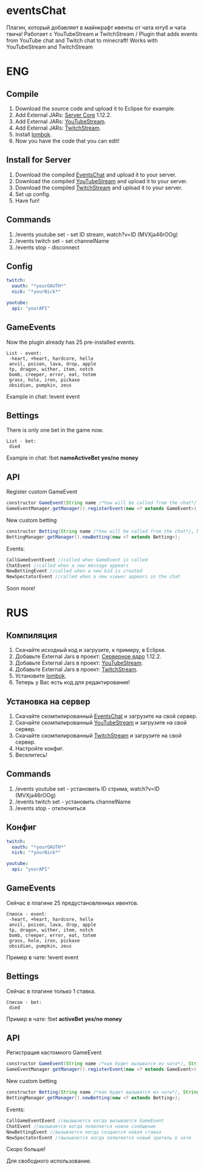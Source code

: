 # eventsChat
Плагин, который добавляет в майнкрафт ивенты от чата ютуб и чата твича! Работает с YouTubeStream и TwitchStream / Plugin that adds events from YouTube chat and Twitch chat to minecraft! Works with YouTubeStream and TwitchStream

# ENG
## Compile
1. Download the source code and upload it to Eclipse for example.
2. Add External JARs: [Server Core](https://getbukkit.org/download/craftbukkit) 1.12.2.
3. Add External JARs: [YouTubeStream](https://github.com/Dseym/streamInfoYouTube/releases/download/youtubeStream/youtubeStream.jar).
4. Add External JARs: [TwitchStream](https://github.com/Dseym/twitchStream/releases/download/twitchStream/twitchStream.jar).
5. Install [lombok](https://projectlombok.org/).
6. Now you have the code that you can edit!

## Install for Server
1. Download the compiled [EventsChat](https://github.com/Dseym/eventsChat/releases/download/eventsChat/eventsChat.jar) and upload it to your server.
2. Download the compiled [YouTubeStream](https://github.com/Dseym/streamInfoYouTube/releases/download/youtubeStream/youtubeStream.jar) and upload it to your server.
3. Download the compiled [TwitchStream](https://github.com/Dseym/twitchStream/releases/download/twitchStream/twitchStream.jar) and upload it to your server.
4. Set up config.
5. Have fun!

## Commands
1. /events youtube set <videoID> - set ID stream, watch?v=ID (MVXja46rOOg)
2. /events twitch set <channelName> - set channelName
3. /events stop - disconnect

## Config
```yml
twitch:
  oauth: "*yourOAUTH*"
  nick: "*yourNick*"

youtube:
  api: "yourAPI"
```

## GameEvents
Now the plugin already has 25 pre-installed events.
```
List - event:
 -heart, +heart, hardcore, hello
 anvil, poison, lava, drop, apple
 tp, dragon, wither, item, notch
 bomb, creeper, error, eat, totem
 grass, hole, iron, pickaxe
 obsidian, pumpkin, zeus

```
Example in chat: !event event

## Bettings
There is only one bet in the game now.
```
List - bet:
 died

```
Example in chat: !bet **nameActiveBet** **yes/no** **money**

## API
Register custom GameEvent
```java
constructor GameEvent(String name /*how will be called from the chat*/, String message /*what message the targets will receive*/, String cost /*cost event*/);
GameEventManager.getManager().registerEvent(new <? extends GameEvent>);
```
New custom betting
```java
constructor Betting(String name /*how will be called from the chat*/, String description /*description*/, Plugin plugin, int time /*duration of the bet*/);
BettingManager.getManager().newBetting(new <? extends Betting>);
```
Events:
```java
CallGameEventEvent //called when GameEvent is called
ChatEvent //called when a new message appears
NewBettingEvent //called when a new bid is created
NewSpectatorEvent //called when a new viewer appears in the chat
```

Soon more!

# RUS
## Компиляция
1. Скачайте исходный код и загрузите, к примеру, в Eclipse.
2. Добавьте External Jars в проект: [Серверное ядро](https://getbukkit.org/download/craftbukkit) 1.12.2.
3. Добавьте External Jars в проект: [YouTubeStream](https://github.com/Dseym/streamInfoYouTube/releases/download/youtubeStream/youtubeStream.jar).
4. Добавьте External Jars в проект: [TwitchStream](https://github.com/Dseym/twitchStream/releases/download/twitchStream/twitchStream.jar).
5. Установите [lombok](https://projectlombok.org/).
6. Теперь у Вас есть код для редактирования!

## Установка на сервер
1. Скачайте скомпилированный [EventsChat](https://github.com/Dseym/eventsChat/releases/download/eventsChat/eventsChat.jar) и загрузите на свой сервер.
2. Скачайте скомпилированный [YouTubeStream](https://github.com/Dseym/streamInfoYouTube/releases/download/youtubeStream/youtubeStream.jar) и загрузите на свой сервер.
3. Скачайте скомпилированный [TwitchStream](https://github.com/Dseym/twitchStream/releases/download/twitchStream/twitchStream.jar) и загрузите на свой сервер.
4. Настройте конфиг.
5. Веселитесь!

## Commands
1. /events youtube set <videoID> - установить ID стрима, watch?v=ID (MVXja46rOOg)
2. /events twitch set <channelName> - установить channelName
3. /events stop - отключиться

## Конфиг
```yml
twitch:
  oauth: "*yourOAUTH*"
  nick: "*yourNick*"

youtube:
  api: "yourAPI"
```

## GameEvents
Сейчас в плагине 25 предустановленных ивентов.
```
Спиоск - event:
 -heart, +heart, hardcore, hello
 anvil, poison, lava, drop, apple
 tp, dragon, wither, item, notch
 bomb, creeper, error, eat, totem
 grass, hole, iron, pickaxe
 obsidian, pumpkin, zeus

```
Пример в чате: !event event

## Bettings
Сейчас в плагине только 1 ставка.
```
Список - bet:
 died

```
Пример в чате: !bet **activeBet** **yes/no** **money**

## API
Регистрация кастомного GameEvent
```java
constructor GameEvent(String name /*как будет вызыватся из чата*/, String message /*какое сообщение будет отправляться цели*/, String cost /*стоимость ивента*/);
GameEventManager.getManager().registerEvent(new <? extends GameEvent>);
```
New custom betting
```java
constructor Betting(String name /*как будет вызыватся из чата*/, String description /*описание*/, Plugin plugin, int time /*длительность ставки*/);
BettingManager.getManager().newBetting(new <? extends Betting>);
```
Events:
```java
CallGameEventEvent //вызывается когда вызывается GameEvent
ChatEvent //вызывается когда появляется новое сообщение
NewBettingEvent //вызывается когда создается новая ставка
NewSpectatorEvent //вызывается когда появляется новый зритель в чате
```

Скоро больше!

Для свободного использование.